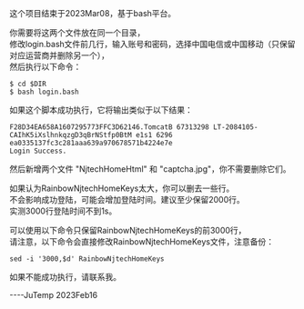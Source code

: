 这个项目结束于2023Mar08，基于bash平台。

你需要将这两个文件放在同一个目录，<br>
修改login.bash文件前几行，输入账号和密码，选择中国电信或中国移动（只保留对应运营商并删除另一个），<br>
然后执行以下命令：

```
$ cd $DIR
$ bash login.bash
```

如果这个脚本成功执行，它将输出类似于以下结果：

```
F28D34EA658A1607295773FFC3D62146.TomcatB 67313298 LT-2084105-CAIhK5iXslhnkqzgD3qBrNStfp0BtM e1s1 6296 ea0335137fc3c281aaa639a970678571b4224e7e
Login Success.
```

然后新增两个文件 "NjtechHomeHtml" 和 "captcha.jpg"，你不需要删除它们。

如果认为RainbowNjtechHomeKeys太大，你可以删去一些行。<br>
不会影响成功登陆，可能会增加登陆时间。建议至少保留2000行。<br>
实测3000行登陆时间不到1s。

可以使用以下命令只保留RainbowNjtechHomeKeys的前3000行，<br>
请注意，以下命令会直接修改RainbowNjtechHomeKeys文件，注意备份：

```
sed -i '3000,$d' RainbowNjtechHomeKeys
```

如果不能成功执行，请联系我。

----JuTemp 2023Feb16

